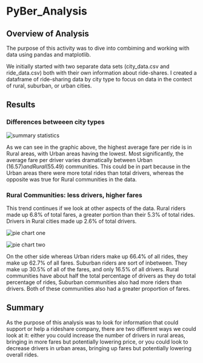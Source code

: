 # PyBer_Analysis
## Overview of Analysis
The purpose of this activity was to dive into combiming and working with data using pandas and matplotlib.  

We initially started with two separate data sets (city_data.csv and ride_data.csv) both with their own information about ride-shares. I created a dataframe of ride-sharing data by city type to focus on data in the contect of rural, suburban, or urban cities.  

## Results 

### Differences betweeen city types

![summary statistics]("analysis/summary_stats")


As we can see in the graphic above, the highest average fare per ride is in Rural areas, with Urban areas having the lowest.  Most significantly, the average fare per driver varies dramatically between Urban ($16.57) and Rural ($55.49) communities.  This could be in part because in the Urban areas there were more total rides than total drivers, whereas the opposite was true for Rural communities in the data. 


### Rural Communities: less drivers, higher fares  
This trend continues if we look at other aspects of the data.  Rural riders made up 6.8% of total fares, a greater portion than their 5.3% of total rides.  Drivers in Rural cities made up 2.6% of total drivers.  

![pie chart one]("/analysis/Fig5")

![pie chart two]("/analysis/Fig7")

On the other side whereas Urban riders make up 66.4% of all rides, they make up 62.7% of all fares.  Suburban riders are sort of inbetween.  They make up 30.5% of all of the fares, and only 16.5% of all drivers.  Rural communities have about half the total percentage of drivers as they do total percentage of rides, Suburban communities also had more riders than drivers.  Both of these communities also had a greater proportion of fares.  

## Summary
As the purpose of this analysis was to look for information that could support or help a rideshare company, there are two different ways we could look at it: either you could increase the number of drivers in rural areas, bringing in more fares but potentially lowering price, or you could look to decrease drivers in urban areas, bringing up fares but potentially lowering overall rides. 






